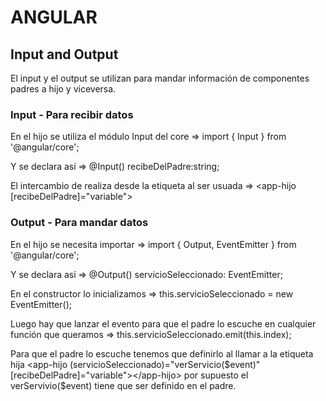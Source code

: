 # ANGULAR

## Input and Output
El input y el output se utilizan para mandar información de componentes padres a hijo y viceversa.
### Input - Para recibir datos

En el hijo se utiliza el módulo Input del core => import { Input } from '@angular/core';

Y se declara así => @Input() recibeDelPadre:string;

El intercambio de realiza desde la etiqueta al ser usuada => <app-hijo [recibeDelPadre]="variable"></app-hijo>

### Output - Para mandar datos

En el hijo se necesita importar => import { Output, EventEmitter } from '@angular/core';

Y se declara así => @Output() servicioSeleccionado: EventEmitter<number>;

En el constructor lo inicializamos => this.servicioSeleccionado = new EventEmitter();

Luego hay que lanzar el evento para que el padre lo escuche en cualquier función que queramos =>
this.servicioSeleccionado.emit(this.index);

Para que el padre lo escuche tenemos que definirlo al llamar a la etiqueta hija
<app-hijo (servicioSeleccionado)="verServicio($event)" [recibeDelPadre]="variable"></app-hijo>
por supuesto el verServivio($event) tiene que ser definido en el padre.





